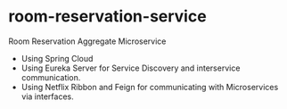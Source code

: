 # room-reservation-service
Room Reservation Aggregate Microservice  
- Using Spring Cloud 
- Using Eureka Server for Service Discovery and interservice communication.
- Using Netflix Ribbon and Feign for communicating with Microservices via interfaces.  
